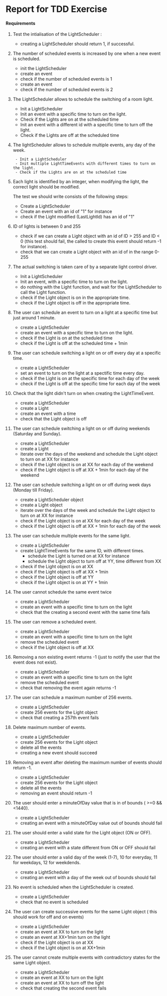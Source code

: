# Report for TDD Exercise

#### Requirements

1. Test the intialisation of the LightScheduler :
    - creating a LightScheduler should return 1, if successful.

2. The number of scheduled events is increased by one when a new event is scheduled.
    - init the LightScheduler
    - create an event
    - check if the number of scheduled events is 1
    - create an event
    - check if the number of scheduled events is 2

3. The LightScheduler allows to schedule the switching of a room light.

   - Init a LightScheduler
   - Init an event with a specific time to turn on the light.
   - Check if the Lights are on at the scheduled time
   - Init an event with a different id with a specific time to turn off the light.
   - Check if the Lights are off at the scheduled time

4. The lightScheduler allows to schedule multiple events, any day of the week.
    
        - Init a LightScheduler
        - Init multiple LightTimeEvents with different times to turn on the light.
        - Check if the Lights are on at the scheduled time

5. Each light is identified by an integer, when modifying the light, the correct light should be modified.

    The test we should write consists of the following steps:
    - Create a LightScheduler 
    - Create an event with an id of "1" for instance
    - check if the Light modified (LastLightId) has an id of "1"

6. ID of lights is between 0 and 255

    - check if we can create a Light object with an id of ID > 255 and ID < 0 (this test should fail, the called to create this event should return -1 for instance).
    - check that we can create a Light object with an id of in the range 0-255

7. The actual switching is taken care of by a separate light control driver.

    - Init a LightScheduler
    - Init an event, with a specific time to turn on the light.
    - do nothing with the Light function, and wait for the LightScheduler to call the Light function.
    - check if the Light object is on in the appropriate time.
    - check if the Light object is off in the appropriate time.

8. The user can schedule an event to turn on a light at a specific time but just around 1 minute.

    - create a LightScheduler
    - create an event with a specific time to turn on the light.
    - check if the Light is on at the scheduled time
    - check if the Light is off at the scheduled time + 1min

9. The user can schedule switching a light on or off every day at a specific time.

    - create a LightScheduler 
    - set an event to turn on the light at a spectific time every day. 
    - check if the Light is on at the specific time for each day of the week
    - check if the Light is off at the specific time for each day of the week

10. Check that the light didn't turn on when creating the LightTimeEvent.

    - create a LightScheduler 
    - create a Light
    - create an event with a time
    - check that the Light object is off

11. The user can schedule switching a light on or off during weekends (Saturday and Sunday).
    - create a LightScheduler
    - create a Light 
    - iterate over the days of the weekend and schedule the Light object to turn on at XX for instance
    - check if the Light object is on at XX for each day of the weekend
    - check if the Light object is off at XX + 1min for each day of the weekend

12. The user can schedule switching a light on or off during week days (Monday till Friday).

    - create a LightScheduler object
    - create a Light object
    - iterate over the days of the week and schedule the Light object to turn on at XX for instance
    - check if the Light object is on at XX for each day of the week
    - check if the Light object is off at XX + 1min for each day of the week
  
13. The user can schedule multiple events for the same light.

    - create a LightScheduler
    - create LightTimeEvents for the same ID, with different times.
      - schedule the Light is turned on at XX for instance
      - schedule the Light object to turn off at YY, time different from XX
    - check if the Light object is on at XX
    - check if the Light object is off at XX + 1min
    - check if the Light object is off at YY
    - check if the Light object is on at YY + 1min

14. The user cannot schedule the same event twice

    - create a LightScheduler
    - create an event with a specific time to turn on the light
    - check that the creating a second event with the same time fails

15. The user can remove a scheduled event.

    - create a LightScheduler
    - create an event with a specific time to turn on the light
    - remove the scheduled event
    - check if the Light object is off at XX

16. Removing a non existing event returns -1 (just to notify the user that the event does not exist).

    - create a LightScheduler
    - create an event with a specific time to turn on the light
    - remove the scheduled event
    - check that removing the event again returns -1
  
17. The user can schedule a maximum number of 256 events.

    - create a LightScheduler
    - create 256 events for the Light object
    - check that creating a 257th event fails

18. Delete maximum number of events.

    - create a LightScheduler
    - create 256 events for the Light object
    - delete all the events
    - creating a new event should succeed
  
19. Removing an event after deleting the maximum number of events should return -1.

    - create a LightScheduler
    - create 256 events for the Light object
    - delete all the events
    - removing an event should return -1

20. The user should enter a minuteOfDay value that is in of bounds ( >=0 && <1440).

    - create a LightScheduler
    - creating an event with a minuteOfDay value out of bounds should fail

21. The user should enter a valid state for the Light object (ON or OFF).

    - create a LightScheduler
    - creating an event with a state different from ON or OFF should fail
  
22. The user should enter a valid day of the week (1-7), 10 for everyday, 11 for weekdays, 12 for weekdends. 

    - create a LightScheduler
    - creating an event with a day of the week out of bounds should fail

23. No event is scheduled when the LightScheduler is created.

    - create a LightScheduler
    - check that no event is scheduled

24. The user can create successive events for the same Light object ( this should work for off and on events)

    - create a LightScheduler
    - create an event at XX to turn on the light
    - create an event at XX+1min turn on the light
    - check if the Light object is on at XX
    - check if the Light object is on at XX+1min

25. The user cannot create multiple events with contradictory states for the same Light object.

    - create a LightScheduler
    - create an event at XX to turn on the light
    - create an event at XX to turn off the light
    - check that creating the second event fails